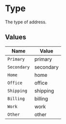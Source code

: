 # Type

The type of address.


## Values

| Name        | Value       |
| ----------- | ----------- |
| `Primary`   | primary     |
| `Secondary` | secondary   |
| `Home`      | home        |
| `Office`    | office      |
| `Shipping`  | shipping    |
| `Billing`   | billing     |
| `Work`      | work        |
| `Other`     | other       |